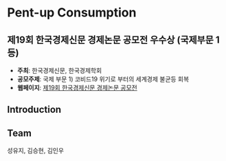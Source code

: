 # Pent-up Consumption

## 제19회 한국경제신문 경제논문 공모전 우수상 (국제부문 1등)
- **주최**: 한국경제신문, 한국경제학회
- **공모주제**: 국제 부문 1) 코비드19 위기로 부터의 세계경제 불균등 회복
- **웹페이지**: [제19회 한국경제신문 경제논문 공모전](https://www.hankyung.com/economy/article/2021120566121)

## Introduction

## Team
성유지, 김승현, 김인우
